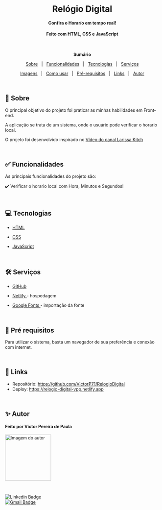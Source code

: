 <h1 align="center">Relógio Digital</h1>
<h4 align="center">Confira o Horarío em tempo real!</h4>
<h4 align="center">Feito com HTML, CSS e JavaScript</h4>

 &#xa0;

**<p align="center">Sumário</p>**
<p align="center">
<a href="#dart-sobre">Sobre</a> &#xa0; | &#xa0;
<a href="#white_check_mark-funcionalidades">Funcionalidades</a> &#xa0; | &#xa0;
<a href="#computer-tecnologias">Tecnologias</a> &#xa0; | &#xa0;
<a href="#hammer_and_wrench-serviços">Serviços</a>
</p>
<p align="center">
<a href="#camera-imagens">Imagens</a> &#xa0; | &#xa0;
<a href="#orange_book-como-usar">Como usar</a> &#xa0; | &#xa0;
<a href="#scroll-pré-requisitos">Pré-requisitos</a> &#xa0; | &#xa0;
<a href="#link-links">Links</a> &#xa0; | &#xa0;
<a href="#sparkles-autor">Autor</a>
</p>

 &#xa0;
 
## :dart: Sobre
<p>O principal objetivo do projeto foi praticar as minhas habilidades em Front-end.</p>
<p>A aplicação se trata de um sistema, onde o usuário pode verificar o horario local.</p>

O projeto foi desenvolvido inspirado no <a href="https://www.youtube.com/watch?v=GK0ok3ZCXwM">Vídeo do canal Larissa Kitch</a> 

&#xa0;

## :white_check_mark: Funcionalidades
As principais funcionalidades do projeto são:

✔️ Verificar o horario local com Hora, Minutos e Segundos!

&#xa0;

## :computer: Tecnologias
* [HTML](https://developer.mozilla.org/pt-BR/docs/Web/HTML)

* [CSS](https://developer.mozilla.org/pt-BR/docs/Web/CSS)

* [JavaScript](https://developer.mozilla.org/pt-BR/docs/Web/JavaScript)

&#xa0;

## :hammer_and_wrench: Serviços
* <a href="https://github.com/">GitHub</a>

* <a href="https://www.netlify.com/">Netlify </a>- hospedagem

* <a href="https://fonts.google.com/">Google Fonts </a>- importação da fonte


&#xa0;

## :scroll: Pré requisitos
Para utilizar o sistema, basta um navegador de sua preferência e conexão com internet.

&#xa0;

## :link: Links
* Repositório: https://github.com/VictorP71/RelogioDigital
* Deploy: https://relogio-digital-vpp.netlify.app

&#xa0;

## :sparkles: Autor

<h4>Feito por Victor Pereira de Paula</h4>

<a href="https://github.com/VictorP71">
<img src="https://avatars.githubusercontent.com/u/110356999?v=4" width="150px" alt="Imagem do autor">
</a>

&#xa0;

[![Linkedin Badge](https://img.shields.io/badge/-Victor%20Pereira%20De%20Paula-blue?style=flat-square&logo=Linkedin&logoColor=white&link=https://www.linkedin.com/in/victor-pereira-de-paula/)](https://www.linkedin.com/in/victor-pereira-de-paula/)<br>
[![Gmail Badge](https://img.shields.io/badge/-victorpereiradepaula7@gmail.com-c14438?style=flat-square&logo=Gmail&logoColor=white&link=mailto:victorpereiradepaula7@gmail.com)](mailto:victorpereiradepaula7)
